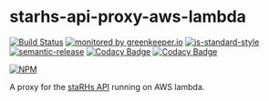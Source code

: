 # starhs-api-proxy-aws-lambda
  
[![Build Status](https://travis-ci.org/ResourcefulHumans/starhs-api-proxy-aws-lambda.svg?branch=master)](https://travis-ci.org/ResourcefulHumans/starhs-api-proxy-aws-lambda)
[![monitored by greenkeeper.io](https://img.shields.io/badge/greenkeeper.io-monitored-brightgreen.svg)](http://greenkeeper.io/) 
[![js-standard-style](https://img.shields.io/badge/code%20style-standard-brightgreen.svg)](http://standardjs.com/)
[![semantic-release](https://img.shields.io/badge/semver-semantic%20release-e10079.svg)](https://github.com/semantic-release/semantic-release)
[![Codacy Badge](https://api.codacy.com/project/badge/Grade/3158e27af9b1481a8145928f6839369a)](https://www.codacy.com/app/ResourcefulHumans/starhs-api-proxy-aws-lambda?utm_source=github.com&amp;utm_medium=referral&amp;utm_content=ResourcefulHumans/starhs-api-proxy-aws-lambda&amp;utm_campaign=Badge_Grade)
[![Codacy Badge](https://api.codacy.com/project/badge/Coverage/3158e27af9b1481a8145928f6839369a)](https://www.codacy.com/app/ResourcefulHumans/starhs-api-proxy-aws-lambda?utm_source=github.com&amp;utm_medium=referral&amp;utm_content=ResourcefulHumans/starhs-api-proxy-aws-lambda&amp;utm_campaign=Badge_Coverage)

[![NPM](https://nodei.co/npm/starhs-api-proxy-aws-lambda.png?downloads=true&downloadRank=true&stars=true)](https://nodei.co/npm/starhs-api-proxy-aws-lambda/)

A proxy for the [staRHs API](https://github.com/ResourcefulHumans/staRHs-api) running on AWS lambda.
